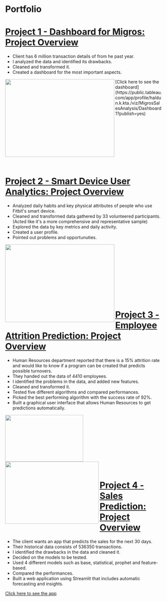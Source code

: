 # Portfolio
# [Project 1 - Dashboard for Migros: Project Overview](https://github.com/kktsch/kktsch.github.io/tree/main/Smart%20Device%20User%20Analytics)
* Client has 6 million transaction details of from he past year.
* I analyzed the data and identified its drawbacks.
* Cleaned and transformed it.
* Created a dashboard for the most important aspects.

<img align="left" width="350" height="250" src="https://raw.githubusercontent.com/kktsch/kktsch.github.io/main/images/Tableau%20Book.png">
[Click here to see the dashboard](https://public.tableau.com/app/profile/haldun.k.kta./viz/MigrosSalesAnalysis/Dashboard1?publish=yes)
<br/><br/>
<br/><br/>
<br/><br/>
<br/><br/>
<br/><br/>

# [Project 2 - Smart Device User Analytics: Project Overview](https://github.com/kktsch/kktsch.github.io/tree/main/Smart%20Device%20User%20Analytics)
* Analyzed daily habits and key physical attributes of people who use Fitbit's smart device.
* Cleaned and transformed data gathered by 33 volunteered participants. (Acted like it's a more comprehensive and representative sample)
* Explored the data by key metrics and daily activity.
* Created a user profile.
* Pointed out problems and opportunuties.

<img align="left" width="350" height="250" src="https://github.com/kktsch/kktsch.github.io/blob/main/images/Project1_correlation.png?raw=true">
<br/><br/>
<br/><br/>
<br/><br/>
<br/><br/>
<br/><br/>

# [Project 3 - Employee Attrition Prediction: Project Overview](https://github.com/kktsch/kktsch.github.io/tree/main/Project%202%20-%20Employee%20Turnover%20Prediction)
* Human Resources department reported that there is a 15% attrition rate and would like to know if a program can be created that predicts possible turnovers.
* They handed out the data of 4410 employees.
* I identified the problems in the data, and added new features.
* Cleaned and transformed it.
* Tested five different algorithms and compared performances.
* Picked the best performing algorithm with the success rate of 92%.
* Built a graphical user interface that allows Human Resources to get predictions automatically.

<img align="left" width="250" height="150" src="https://raw.githubusercontent.com/kktsch/kktsch.github.io/main/images/scores.PNG">
<img align="left" width="300" height="200" src="https://raw.githubusercontent.com/kktsch/kktsch.github.io/main/images/programSS.PNG"> 
<br/><br/>
<br/><br/>
<br/><br/>
<br/><br/>
<br/><br/>

# [Project 4 - Sales Prediction: Project Overview](https://github.com/kktsch/kktsch.github.io/tree/main/Employee%20Turnover%20Prediction)
* The client wants an app that predicts the sales for the next 30 days.
* Their historical data consists of 536350 transactions.
* I identified the drawbacks in the data and cleaned it.
* Decided on the models to be tested.
* Used 4 different models such as base, statistical, prophet and feature-based.
* Compared the performances.
* Built a web application using Streamlit that includes automatic forecasting and insights.

[Click here to see the app](https://kktsch-sales-forecasting-app---streamlit-app-hkve7o.streamlit.app/)
